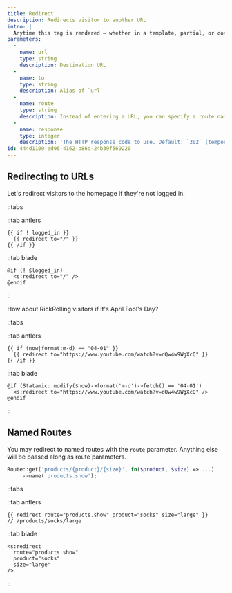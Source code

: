 ```yaml
---
title: Redirect
description: Redirects visitor to another URL
intro: |
  Anytime this tag is rendered — whether in a template, partial, or content, Statamic will redirect the visitor to the specified URL.
parameters:
  -
    name: url
    type: string
    description: Destination URL
  -
    name: to
    type: string
    description: Alias of `url`
  -
    name: route
    type: string
    description: Instead of entering a URL, you can specify a route name. Any other parameters will be passed along as route parameters.
  -
    name: response
    type: integer
    description: 'The HTTP response code to use. Default: `302` (temporary).'
id: 444d1109-ed96-4162-b86d-24b39f569220
---
```

## Redirecting to URLs

Let's redirect visitors to the homepage if they're not logged in.

::tabs

::tab antlers
```antlers
{{ if ! logged_in }}
  {{ redirect to="/" }}
{{ /if }}
```
::tab blade
```blade
@if (! $logged_in)
  <s:redirect to="/" />
@endif
```
::

How about RickRolling visitors if it's April Fool's Day?

::tabs

::tab antlers
```antlers
{{ if (now|format:m-d) == "04-01" }}
  {{ redirect to="https://www.youtube.com/watch?v=dQw4w9WgXcQ" }}
{{ /if }}
```
::tab blade
```blade
@if (Statamic::modify($now)->format('m-d')->fetch() == '04-01')
  <s:redirect to="https://www.youtube.com/watch?v=dQw4w9WgXcQ" />
@endif
```

::


## Named Routes

You may redirect to named routes with the `route` parameter. Anything else will be passed along as route parameters.

```php
Route::get('products/{product}/{size}', fn($product, $size) => ...)
     ->name('products.show');
```

::tabs

::tab antlers
```antlers
{{ redirect route="products.show" product="socks" size="large" }}
// /products/socks/large
```
::tab blade
```blade
<s:redirect
  route="products.show"
  product="socks"
  size="large"
/>
```
::
